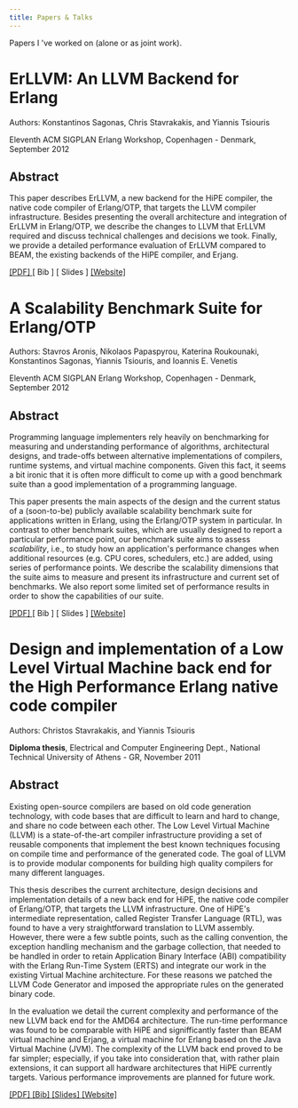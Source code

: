 ```yaml
---
title: Papers & Talks
---
```


Papers I 've worked on (alone or as joint work).

# ErLLVM: An LLVM Backend for Erlang

Authors: Konstantinos Sagonas, Chris Stavrakakis, and Yiannis Tsiouris

Eleventh ACM SIGPLAN Erlang Workshop, Copenhagen - Denmark, September 2012

## Abstract

This paper describes ErLLVM, a new backend for the HiPE compiler, the native
code compiler of Erlang/OTP, that targets the LLVM compiler
infrastructure. Besides presenting the overall architecture and integration of
ErLLVM in Erlang/OTP, we describe the changes to LLVM that ErLLVM required and
discuss technical challenges and decisions we took. Finally, we provide a
detailed performance evaluation of ErLLVM compared to BEAM, the existing
backends of the HiPE compiler, and Erjang.

[ [PDF] ](files/erlang03-sagonas.pdf) [ Bib ]
[ Slides ] [ [Website] ](http://erllvm.softlab.ntua.gr)


# A Scalability Benchmark Suite for Erlang/OTP

Authors: Stavros Aronis, Nikolaos Papaspyrou, Katerina Roukounaki, Konstantinos
         Sagonas, Yiannis Tsiouris, and Ioannis E. Venetis

Eleventh ACM SIGPLAN Erlang Workshop, Copenhagen - Denmark, September 2012

## Abstract

Programming language implementers rely heavily on benchmarking for measuring and
understanding performance of algorithms, architectural designs, and trade-offs
between alternative implementations of compilers, runtime systems, and virtual
machine components. Given this fact, it seems a bit ironic that it is often more
difficult to come up with a good benchmark suite than a good implementation of a
programming language.

This paper presents the main aspects of the design and the current status of a
(soon-to-be) publicly available scalability benchmark suite for applications
written in Erlang, using the Erlang/OTP system in particular. In contrast to
other benchmark suites, which are usually designed to report a particular
performance point, our benchmark suite aims to assess *scalability*, i.e., to
study how an application's performance changes when additional resources
(e.g. CPU cores, schedulers, etc.) are added, using series of performance
points. We describe the scalability dimensions that the suite aims to measure
and present its infrastructure and current set of benchmarks. We also report
some limited set of performance results in order to show the capabilities of our
suite.

[ [PDF] ](files/erlang01-aronis.pdf) [ Bib ]
[ Slides ] [ [Website] ](http://www.softlab.ntua.gr/release/bencherl)


# Design and implementation of a Low Level Virtual Machine back end for the High Performance Erlang native code compiler

Authors: Christos Stavrakakis, and Yiannis Tsiouris

**Diploma thesis**, Electrical and Computer Engineering Dept., National
  Technical University of Athens - GR, November 2011

## Abstract

Existing open-source compilers are based on old code generation technology, with
code bases that are difficult to learn and hard to change, and share no code
between each other. The Low Level Virtual Machine (LLVM) is a state-of-the-art
compiler infrastructure providing a set of reusable components that implement
the best known techniques focusing on compile time and performance of the
generated code. The goal of LLVM is to provide modular components for building
high quality compilers for many different languages.

This thesis describes the current architecture, design decisions and
implementation details of a new back end for HiPE, the native code compiler of
Erlang/OTP, that targets the LLVM infrastructure. One of HiPE's intermediate
representation, called Register Transfer Language (RTL), was found to have a
very straightforward translation to LLVM assembly. However, there were a few
subtle points, such as the calling convention, the exception handling mechanism
and the garbage collection, that needed to be handled in order to retain
Application Binary Interface (ABI) compatibility with the Erlang Run-Time System
(ERTS) and integrate our work in the existing Virtual Machine architecture. For
these reasons we patched the LLVM Code Generator and imposed the appropriate
rules on the generated binary code.

In the evaluation we detail the current complexity and performance of the new
LLVM back end for the AMD64 architecture. The run-time performance was found to
be comparable with HiPE and signifficantly faster than BEAM virtual machine and
Erjang, a virtual machine for Erlang based on the Java Virtual Machine
(JVM). The complexity of the LLVM back end proved to be far simpler; especially,
if you take into consideration that, with rather plain extensions, it can
support all hardware architectures that HiPE currently targets. Various
performance improvements are planned for future work.

[ [PDF] ](files/erllvm_thesis.pdf) [ [Bib] ](files/erllvm.bib)
[ [Slides] ](files/erllvm_pres-20111107.pdf) [ [Website] ](http://erllvm.softlab.ntua.gr/)
